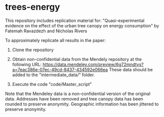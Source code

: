 # trees-energy

This repository includes replication material for:
"Quasi-experimental evidence on the effect of the urban tree canopy on energy consumption"
by Fatemah Ravazdezh and Nicholas Rivers

To approximately replicate all results in the paper:
1. Clone the repository

2. Obtain non-confidential data from the Mendely repository at the following URL:
https://data.mendeley.com/preview/6g72mndtys?a=7eac386e-07ec-49cd-8437-434592e066ea
These data should be added to the "intermediate_data/" folder.

3. Execute the code "code/Master_script"

Note that the Mendeley data is a non-confidential version of the original data. Addresses have been removed and tree canopy data has been rounded to preserve anonymity. Geographic information has been jittered to preserve anonymity.
